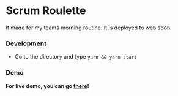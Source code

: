 # Scrum Roulette

It made for my teams morning routine. It is deployed to web soon.

### Development

- Go to the directory and type `yarn && yarn start`

### Demo
__For live demo, you can go [there](https://scrum-order-roulette.vercel.app)!__
